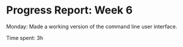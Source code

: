 Progress Report: Week 6
=======================

Monday: Made a working version of the command line user interface.

Time spent: 3h

